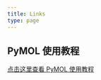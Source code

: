 ```yaml
---
title: Links
type: page
---
```


## PyMOL 使用教程
[点击这里查看 PyMOL 使用教程](https://github.com/shmily-ld/PyMOL)

